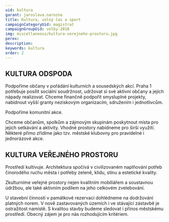 ```yaml
---
uid: kultura
garant: jaroslava.narozna
title: Kultura, volný čas a sport
campaignCategoryUid: magistrat
campaignGroupUid: volby-2018
img: miscellaneous/kultura-verejneho-prostoru.jpg
perex: 
description: 
keywords: kultura
order: 2
---
```


## KULTURA ODSPODA

Podpoříme občany v pořádání kulturních a sousedských akcí. Praha 1 potřebuje posílit sociální soudržnost, udržovat si své aktivní občany a jejich nápady realizovat. Chceme finančně podpořit smysluplné projekty, nabídnout vyšší granty neziskovým organizacím, sdružením i jednotlivcům.

Podpoříme komunitní akce.

Chceme občanům, spolkům a zájmovým skupinám poskytnout místa pro jejich setkávání a aktivity. Vhodné prostory nabídneme pro širší využití. Některé přímo zřídíme jako tzv. městské klubovny pro pravidelné i jednorázové akce.

## KULTURA VEŘEJNÉHO PROSTORU

Prostředí kultivuje. Architektura spočívá v civilizovaném naplňování potřeb činorodého ruchu města i potřeby zeleně, klidu, stínu a estetické kvality.

Zkulturníme veřejné prostory nejen kvalitním mobiliářem a soustavnou údržbou, ale také aktivním podílem na jeho celkovém zvelebování.

U stavební činnosti v památkové rezervaci dohlédneme na dodržování platných norem. V nově zastavovaných územích i ve stávající zástavbě je ostražitost namístě. S kvalitou stavby budeme sledovat i přínos městskému prostředí. Obecný zájem je pro nás rozhodujícím kritériem.

